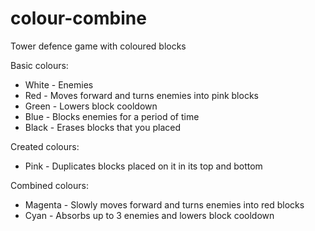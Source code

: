 # colour-combine

Tower defence game with coloured blocks

Basic colours:

- White - Enemies
- Red - Moves forward and turns enemies into pink blocks
- Green - Lowers block cooldown
- Blue - Blocks enemies for a period of time
- Black - Erases blocks that you placed

Created colours:

- Pink - Duplicates blocks placed on it in its top and bottom

Combined colours:

- Magenta - Slowly moves forward and turns enemies into red blocks
- Cyan - Absorbs up to 3 enemies and lowers block cooldown

